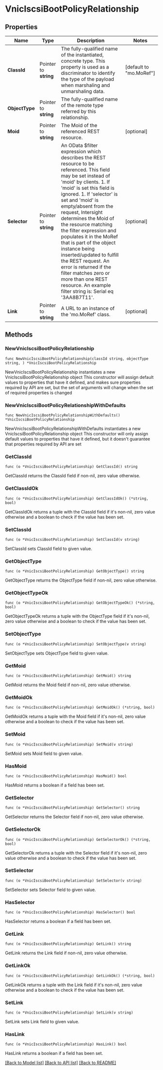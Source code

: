 # VnicIscsiBootPolicyRelationship

## Properties

Name | Type | Description | Notes
------------ | ------------- | ------------- | -------------
**ClassId** | Pointer to **string** | The fully-qualified name of the instantiated, concrete type. This property is used as a discriminator to identify the type of the payload when marshaling and unmarshaling data. | [default to "mo.MoRef"]
**ObjectType** | Pointer to **string** | The fully-qualified name of the remote type referred by this relationship. | 
**Moid** | Pointer to **string** | The Moid of the referenced REST resource. | [optional] 
**Selector** | Pointer to **string** | An OData $filter expression which describes the REST resource to be referenced. This field may be set instead of &#39;moid&#39; by clients. 1. If &#39;moid&#39; is set this field is ignored. 1. If &#39;selector&#39; is set and &#39;moid&#39; is empty/absent from the request, Intersight determines the Moid of the resource matching the filter expression and populates it in the MoRef that is part of the object instance being inserted/updated to fulfill the REST request. An error is returned if the filter matches zero or more than one REST resource. An example filter string is: Serial eq &#39;3AA8B7T11&#39;. | [optional] 
**Link** | Pointer to **string** | A URL to an instance of the &#39;mo.MoRef&#39; class. | [optional] 

## Methods

### NewVnicIscsiBootPolicyRelationship

`func NewVnicIscsiBootPolicyRelationship(classId string, objectType string, ) *VnicIscsiBootPolicyRelationship`

NewVnicIscsiBootPolicyRelationship instantiates a new VnicIscsiBootPolicyRelationship object
This constructor will assign default values to properties that have it defined,
and makes sure properties required by API are set, but the set of arguments
will change when the set of required properties is changed

### NewVnicIscsiBootPolicyRelationshipWithDefaults

`func NewVnicIscsiBootPolicyRelationshipWithDefaults() *VnicIscsiBootPolicyRelationship`

NewVnicIscsiBootPolicyRelationshipWithDefaults instantiates a new VnicIscsiBootPolicyRelationship object
This constructor will only assign default values to properties that have it defined,
but it doesn't guarantee that properties required by API are set

### GetClassId

`func (o *VnicIscsiBootPolicyRelationship) GetClassId() string`

GetClassId returns the ClassId field if non-nil, zero value otherwise.

### GetClassIdOk

`func (o *VnicIscsiBootPolicyRelationship) GetClassIdOk() (*string, bool)`

GetClassIdOk returns a tuple with the ClassId field if it's non-nil, zero value otherwise
and a boolean to check if the value has been set.

### SetClassId

`func (o *VnicIscsiBootPolicyRelationship) SetClassId(v string)`

SetClassId sets ClassId field to given value.


### GetObjectType

`func (o *VnicIscsiBootPolicyRelationship) GetObjectType() string`

GetObjectType returns the ObjectType field if non-nil, zero value otherwise.

### GetObjectTypeOk

`func (o *VnicIscsiBootPolicyRelationship) GetObjectTypeOk() (*string, bool)`

GetObjectTypeOk returns a tuple with the ObjectType field if it's non-nil, zero value otherwise
and a boolean to check if the value has been set.

### SetObjectType

`func (o *VnicIscsiBootPolicyRelationship) SetObjectType(v string)`

SetObjectType sets ObjectType field to given value.


### GetMoid

`func (o *VnicIscsiBootPolicyRelationship) GetMoid() string`

GetMoid returns the Moid field if non-nil, zero value otherwise.

### GetMoidOk

`func (o *VnicIscsiBootPolicyRelationship) GetMoidOk() (*string, bool)`

GetMoidOk returns a tuple with the Moid field if it's non-nil, zero value otherwise
and a boolean to check if the value has been set.

### SetMoid

`func (o *VnicIscsiBootPolicyRelationship) SetMoid(v string)`

SetMoid sets Moid field to given value.

### HasMoid

`func (o *VnicIscsiBootPolicyRelationship) HasMoid() bool`

HasMoid returns a boolean if a field has been set.

### GetSelector

`func (o *VnicIscsiBootPolicyRelationship) GetSelector() string`

GetSelector returns the Selector field if non-nil, zero value otherwise.

### GetSelectorOk

`func (o *VnicIscsiBootPolicyRelationship) GetSelectorOk() (*string, bool)`

GetSelectorOk returns a tuple with the Selector field if it's non-nil, zero value otherwise
and a boolean to check if the value has been set.

### SetSelector

`func (o *VnicIscsiBootPolicyRelationship) SetSelector(v string)`

SetSelector sets Selector field to given value.

### HasSelector

`func (o *VnicIscsiBootPolicyRelationship) HasSelector() bool`

HasSelector returns a boolean if a field has been set.

### GetLink

`func (o *VnicIscsiBootPolicyRelationship) GetLink() string`

GetLink returns the Link field if non-nil, zero value otherwise.

### GetLinkOk

`func (o *VnicIscsiBootPolicyRelationship) GetLinkOk() (*string, bool)`

GetLinkOk returns a tuple with the Link field if it's non-nil, zero value otherwise
and a boolean to check if the value has been set.

### SetLink

`func (o *VnicIscsiBootPolicyRelationship) SetLink(v string)`

SetLink sets Link field to given value.

### HasLink

`func (o *VnicIscsiBootPolicyRelationship) HasLink() bool`

HasLink returns a boolean if a field has been set.


[[Back to Model list]](../README.md#documentation-for-models) [[Back to API list]](../README.md#documentation-for-api-endpoints) [[Back to README]](../README.md)


